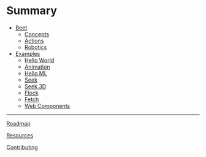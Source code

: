 # Summary
<!-- https://rust-lang.github.io/mdBook/format/summary.html -->
- [Beet](index.md)
	- [Concepts](intro/concepts.md)
	- [Actions](intro/actions.md)
	- [Robotics](intro/robotics.md)
- [Examples](examples/index.md)
	- [Hello World](examples/hello_world.md)
	- [Animation](examples/animation.md)
	- [Hello ML](examples/hello_ml.md)
	- [Seek](examples/seek.md)
	- [Seek 3D](examples/seek_3d.md)
	- [Flock](examples/flock.md)
	- [Fetch](examples/fetch.md)
	- [Web Components](examples/web-components.md)
---
<!-- [Changelog](./misc/roadmap.md) -->

[Roadmap](./misc/roadmap.md)

[Resources](./misc/resources.md)

[Contributing](./misc/contributing.md)
